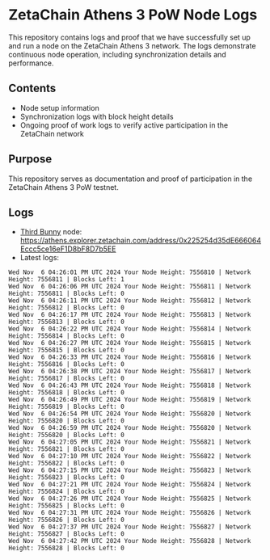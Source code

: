 # ZetaChain Athens 3 PoW Node Logs
This repository contains logs and proof that we have successfully set up and run a node on the ZetaChain Athens 3 network. The logs demonstrate continuous node operation, including synchronization details and performance.

## Contents
- Node setup information
- Synchronization logs with block height details
- Ongoing proof of work logs to verify active participation in the ZetaChain network

## Purpose
This repository serves as documentation and proof of participation in the ZetaChain Athens 3 PoW testnet.

## Logs

- [Third Bunny](https://thirdbunny.xyz/) node: https://athens.explorer.zetachain.com/address/0x225254d35dE666064Eccc5ce16eF1D8bF8D7b5EE
- Latest logs:
```
Wed Nov  6 04:26:01 PM UTC 2024 Your Node Height: 7556810 | Network Height: 7556811 | Blocks Left: 1
Wed Nov  6 04:26:06 PM UTC 2024 Your Node Height: 7556811 | Network Height: 7556811 | Blocks Left: 0
Wed Nov  6 04:26:11 PM UTC 2024 Your Node Height: 7556812 | Network Height: 7556812 | Blocks Left: 0
Wed Nov  6 04:26:17 PM UTC 2024 Your Node Height: 7556813 | Network Height: 7556813 | Blocks Left: 0
Wed Nov  6 04:26:22 PM UTC 2024 Your Node Height: 7556814 | Network Height: 7556814 | Blocks Left: 0
Wed Nov  6 04:26:27 PM UTC 2024 Your Node Height: 7556815 | Network Height: 7556815 | Blocks Left: 0
Wed Nov  6 04:26:33 PM UTC 2024 Your Node Height: 7556816 | Network Height: 7556816 | Blocks Left: 0
Wed Nov  6 04:26:38 PM UTC 2024 Your Node Height: 7556817 | Network Height: 7556817 | Blocks Left: 0
Wed Nov  6 04:26:43 PM UTC 2024 Your Node Height: 7556818 | Network Height: 7556818 | Blocks Left: 0
Wed Nov  6 04:26:49 PM UTC 2024 Your Node Height: 7556819 | Network Height: 7556819 | Blocks Left: 0
Wed Nov  6 04:26:54 PM UTC 2024 Your Node Height: 7556820 | Network Height: 7556820 | Blocks Left: 0
Wed Nov  6 04:26:59 PM UTC 2024 Your Node Height: 7556820 | Network Height: 7556820 | Blocks Left: 0
Wed Nov  6 04:27:05 PM UTC 2024 Your Node Height: 7556821 | Network Height: 7556821 | Blocks Left: 0
Wed Nov  6 04:27:10 PM UTC 2024 Your Node Height: 7556822 | Network Height: 7556822 | Blocks Left: 0
Wed Nov  6 04:27:15 PM UTC 2024 Your Node Height: 7556823 | Network Height: 7556823 | Blocks Left: 0
Wed Nov  6 04:27:21 PM UTC 2024 Your Node Height: 7556824 | Network Height: 7556824 | Blocks Left: 0
Wed Nov  6 04:27:26 PM UTC 2024 Your Node Height: 7556825 | Network Height: 7556825 | Blocks Left: 0
Wed Nov  6 04:27:31 PM UTC 2024 Your Node Height: 7556826 | Network Height: 7556826 | Blocks Left: 0
Wed Nov  6 04:27:37 PM UTC 2024 Your Node Height: 7556827 | Network Height: 7556827 | Blocks Left: 0
Wed Nov  6 04:27:42 PM UTC 2024 Your Node Height: 7556828 | Network Height: 7556828 | Blocks Left: 0
```
